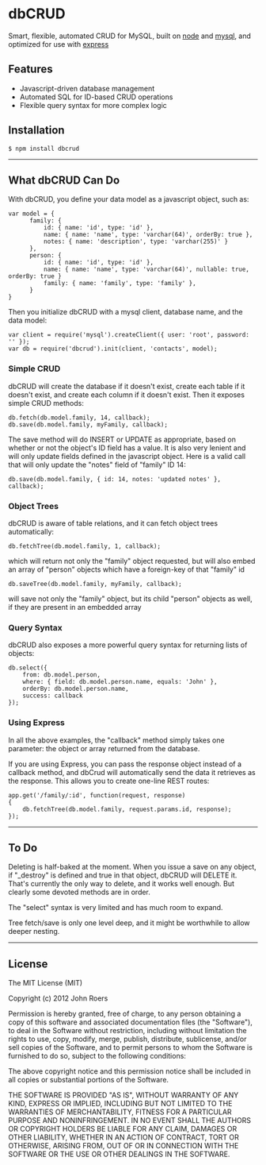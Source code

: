 # dbCRUD
      
  Smart, flexible, automated CRUD for MySQL, built on [node](http://nodejs.org)
  and [mysql](https://github.com/felixge/node-mysql),
  and optimized for use with [express](http://expressjs.com/)


## Features

  * Javascript-driven database management
  * Automated SQL for ID-based CRUD operations
  * Flexible query syntax for more complex logic


## Installation

    $ npm install dbcrud

----

## What dbCRUD Can Do

 With dbCRUD, you define your data model as a javascript object, such as:

    var model = {
          family: {
              id: { name: 'id', type: 'id' },
              name: { name: 'name', type: 'varchar(64)', orderBy: true },
              notes: { name: 'description', type: 'varchar(255)' }
          },
          person: {
              id: { name: 'id', type: 'id' },
              name: { name: 'name', type: 'varchar(64)', nullable: true, orderBy: true }
              family: { name: 'family', type: 'family' },
          }
    }

  Then you initialize dbCRUD with a mysql client, database name, and the data model:

    var client = require('mysql').createClient({ user: 'root', password: '' });
    var db = require('dbcrud').init(client, 'contacts', model);

### Simple CRUD

  dbCRUD will create the database if it doesn't exist, create each table if it doesn't exist,
  and create each column if it doesn't exist.  Then it exposes simple CRUD methods:

    db.fetch(db.model.family, 14, callback);
    db.save(db.model.family, myFamily, callback);

  The save method will do INSERT or UPDATE as appropriate, based on whether or not the object's
  ID field has a value.  It is also very lenient and will only update fields defined in the
  javascript object.  Here is a valid call that will only update the "notes" field of "family"
  ID 14:

    db.save(db.model.family, { id: 14, notes: 'updated notes' }, callback);

### Object Trees

  dbCRUD is aware of table relations, and it can fetch object trees automatically:

    db.fetchTree(db.model.family, 1, callback);

  which will return not only the "family" object requested, but will also embed an array of
  "person" objects which have a foreign-key of that "family" id

    db.saveTree(db.model.family, myFamily, callback);

  will save not only the "family" object, but its child "person" objects as well, if they are
  present in an embedded array

### Query Syntax

  dbCRUD also exposes a more powerful query syntax for returning lists of objects:

    db.select({
        from: db.model.person,
        where: { field: db.model.person.name, equals: 'John' },
        orderBy: db.model.person.name,
        success: callback
    });

### Using Express

  In all the above examples, the "callback" method simply takes one parameter: the object or array
  returned from the database.

  If you are using Express, you can pass the response object instead of a callback method, and
  dbCrud will automatically send the data it retrieves as the response.  This allows you to create
  one-line REST routes:

    app.get('/family/:id', function(request, response)
    {
        db.fetchTree(db.model.family, request.params.id, response);
    });

----

## To Do

  Deleting is half-baked at the moment.  When you issue a save on any object, if "_destroy" is defined
  and true in that object, dbCRUD will DELETE it.  That's currently the only way to delete, and it
  works well enough.  But clearly some devoted methods are in order.

  The "select" syntax is very limited and has much room to expand.

  Tree fetch/save is only one level deep, and it might be worthwhile to allow deeper nesting.

----

## License 

The MIT License (MIT)

Copyright (c) 2012 John Roers

Permission is hereby granted, free of charge, to any person obtaining a copy of this software and associated documentation files (the "Software"), to deal in the Software without restriction, including without limitation the rights to use, copy, modify, merge, publish, distribute, sublicense, and/or sell copies of the Software, and to permit persons to whom the Software is furnished to do so, subject to the following conditions:

The above copyright notice and this permission notice shall be included in all copies or substantial portions of the Software.

THE SOFTWARE IS PROVIDED "AS IS", WITHOUT WARRANTY OF ANY KIND, EXPRESS OR IMPLIED, INCLUDING BUT NOT LIMITED TO THE WARRANTIES OF MERCHANTABILITY, FITNESS FOR A PARTICULAR PURPOSE AND NONINFRINGEMENT. IN NO EVENT SHALL THE AUTHORS OR COPYRIGHT HOLDERS BE LIABLE FOR ANY CLAIM, DAMAGES OR OTHER LIABILITY, WHETHER IN AN ACTION OF CONTRACT, TORT OR OTHERWISE, ARISING FROM, OUT OF OR IN CONNECTION WITH THE SOFTWARE OR THE USE OR OTHER DEALINGS IN THE SOFTWARE.